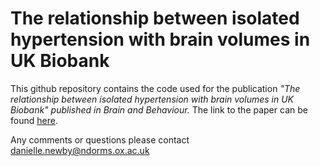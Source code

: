 # The relationship between isolated hypertension with brain volumes in UK Biobank
This github repository contains the code used for the publication **"The relationship between isolated hypertension with brain volumes in UK Biobank" published in *Brain and Behaviour**.* The link to the paper can be found [here](https://www.ncbi.nlm.nih.gov/pmc/articles/PMC9120723/).

Any comments or questions please contact danielle.newby@ndorms.ox.ac.uk
